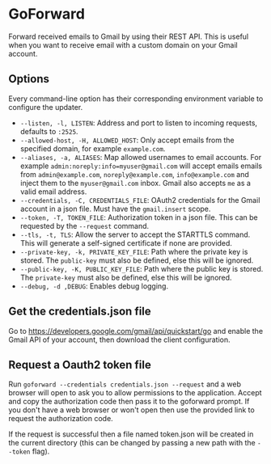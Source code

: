 # GoForward

Forward received emails to Gmail by using their REST API. This is useful when you want to receive email with a custom
domain on your Gmail account.

## Options

Every command-line option has their corresponding environment variable to configure the updater.

* `--listen, -l, LISTEN`:  Address and port to listen to incoming requests, defaults to `:2525`.
* `--allowed-host, -H, ALLOWED_HOST`: Only accept emails from the specified domain, for example `example.com`.
* `--aliases, -a, ALIASES`: Map allowed usernames to email accounts. For example `admin:noreply:info=myuser@gmail.com`
   will accept emails emails from `admin@example.com`, `noreply@example.com`, `info@example.com` and inject them to the
   `myuser@gmail.com` inbox. Gmail also accepts `me` as a valid email address.
* `--credentials, -C, CREDENTIALS_FILE`: OAuth2 credentials for the Gmail account in a json file. Must have the 
  `gmail.insert` scope.
* `--token, -T, TOKEN_FILE`: Authorization token in a json file. This can be requested by the `--request` command.
* `--tls, -t, TLS`: Allow the server to accept the STARTTLS command. This will generate a self-signed certificate
   if none are provided.
* `--private-key, -k, PRIVATE_KEY_FILE`: Path where the private key is stored. The `public-key` must also be defined,
  else this will be ignored.
* `--public-key, -K, PUBLIC_KEY_FILE`: Path where the public key is stored. The `private-key` must also be defined,
  else this will be ignored.
* `--debug, -d ,DEBUG`: Enables debug logging.

## Get the credentials.json file

Go to https://developers.google.com/gmail/api/quickstart/go and enable the Gmail API of your account, then download
the client configuration.

## Request a Oauth2 token  file

Run `goforward --credentials credentials.json --request` and a web browser will open to ask you to allow permissions to
the application. Accept and copy the authorization code then pass it to the goforward prompt. If you don't have a web
browser or won't open then use the provided link to request the authorization code.
 
If the request is successful then a file named token.json will be created in the current directory (this can be changed
by passing a new path with the `--token` flag).

